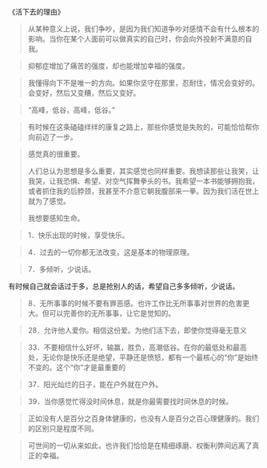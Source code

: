 《活下去的理由》


> 从某种意义上说，我们争吵，是因为我们知道争吵对感情不会有什么根本的影响。当你在某个人面前可以做真实的自己时，你会向外投射不满意的自我。

> 抑郁症增加了痛苦的强度，却也能增加幸福的强度。

> 我懂得向下不是唯一的方向。如果你坚守在那里，忍耐住，情况会变好的。会变好，然后又变糟，然后又变好。

> “高峰，低谷，高峰，低谷。”

> 有时候在这条磕磕绊绊的康复之路上，那些你感觉是失败的，可能恰恰帮你向前迈了一步。

> 感觉真的很重要。
>
> 人们总认为思想是多么重要，其实感觉也同样重要。我想读那些让我笑，让我哭，让我恐惧、希望、对空气挥舞拳头的书。我希望一本书能够拥抱我，或者抓住我的后脖颈，我甚至不介意它朝我腹部来一拳。因为我们活在世上就为了感觉。
>
> 我想要感知生命。

> 1．快乐出现的时候，享受快乐。

>  4．过去的一切你都无法改变。这是基本的物理原理。



> 7．多倾听，少说话。

有时候自己就会话过于多，总是抢别人的话，希望自己多多倾听，少说话。

> 8．无所事事的时候不要有罪恶感。也许工作比无所事事对世界的危害更大。但可以完善你的无所事事，让它是觉知的。

> 28．允许他人爱你。相信这份爱。为他们活下去，即使你觉得毫无意义

> 33．不要相信什么好坏，输赢，胜负，高潮低谷。在你的最低处和最高处，无论你是快乐还是绝望，平静还是愤怒，都有一个最核心的“你”是始终不变的。这个“你”才是最重要的

> 37．阳光灿烂的日子，能在户外就在户外。

> 39．当你感觉忙得没时间休息，就是你最需要找时间休息的时候。

> 正如没有人是百分之百身体健康的，也没有人是百分之百心理健康的。我们的区别只是程度不同。

> 可世间的一切从来如此，也许我们恰恰是在精细琢磨、权衡利弊间远离了真正的幸福。